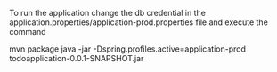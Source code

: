 
To run the application change the db credential in the application.properties/application-prod.properties file
and execute the command

mvn package 
java -jar -Dspring.profiles.active=application-prod todoapplication-0.0.1-SNAPSHOT.jar

